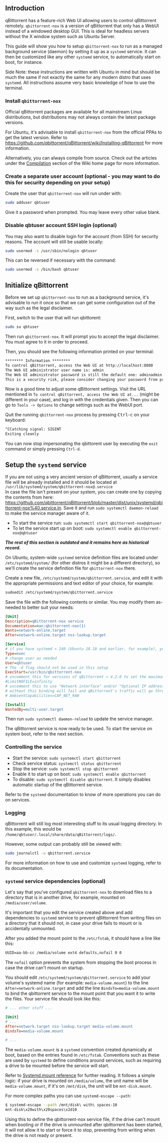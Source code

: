 ## Introduction

qBittorrent has a feature-rich Web UI allowing users to control qBittorrent remotely.
`qbittorrent-nox` is a version of qBittorrent that only has a WebUI instead of a windowed desktop GUI.
This is ideal for headless servers without the X window system such as Ubuntu Server.

This guide will show you how to setup `qbittorrent-nox` to run as a managed background service (daemon) by setting it up as a `systemd` service.
It can then be customized like any other `systemd` service, to automatically start on boot, for instance.

Side Note: these instructions are written with Ubuntu in mind but should be much the same if not exactly the same for any modern distro that uses `systemd`.
All instructions assume very basic knowledge of how to use the terminal.

### Install `qbittorrent-nox`

Official qBittorrent packages are available for all mainstream Linux distributions, but distributions may not always contain the latest package versions.

For Ubuntu, it's advisable to install `qbittorrent-nox` from the official PPAs to get the latest version.
Refer to https://github.com/qbittorrent/qBittorrent/wiki/Installing-qBittorrent for more information.

Alternatively, you can always compile from source. Check out the articles under the [Compilation](https://github.com/qbittorrent/qBittorrent/wiki#compilation) section of the Wiki home page for more information.

### Create a separate user account (optional - you may want to do this for security depending on your setup)

Create the user that `qbittorrent-nox` will run under with:

```sh
sudo adduser qbtuser
```

Give it a password when prompted. You may leave every other value blank.

### Disable qbtuser account SSH login (optional)

You may also want to disable login for the account (from SSH) for security reasons. The account will still be usable locally:

```sh
sudo usermod -s /usr/sbin/nologin qbtuser
```

This can be reversed if necessary with the command:

```sh
sudo usermod -s /bin/bash qbtuser
```

## Initialize qBittorrent

Before we set up `qbittorrent-nox` to run as a background service, it's advisable to run it once so that we can get some configuration out of the way such as the legal disclaimer.

First, switch to the user that will run qbittorent:

```sh
sudo su qbtuser
```

Then run `qbittorrent-nox`.
It will prompt you to accept the legal disclaimer.
You must agree to it in order to proceed.

Then, you should see the following information printed on your terminal:

```txt
******** Information ********
To control qBittorrent, access the Web UI at http://localhost:8080
The Web UI administrator user name is: admin
The Web UI administrator password is still the default one: adminadmin
This is a security risk, please consider changing your password from program preferences.
```

Now is a good time to adjust some qBittorrent settings.
Visit the URL mentioned in `To control qBittorrent, access the Web UI at...` (might be different in your case), and log in with the credentials given.
Then you can go to `Tools -> Options` to change settings such as the WebUI port.

Quit the running `qbittorrent-nox` process by pressing <kbd>Ctrl</kbd>-<kbd>c</kbd> on your keyboard:

```txt
^CCatching signal: SIGINT
Exiting cleanly
```

You can now stop impersonating the qbittorent user by executing the `exit` command or simply pressing `Ctrl-d`.

## Setup the `systemd` service

If you are not using a very ancient version of qBittorrent, usually a service file will be already installed and it should be located at `/usr/lib/systemd/system/qbittorrent-nox@.service` \
In case the file isn't present on your system, you can create one by copying the contents from here: https://github.com/qbittorrent/qBittorrent/blob/master/dist/unix/systemd/qbittorrent-nox%40.service.in. Save it and run `sudo systemctl daemon-reload` to make the service manager aware of it.
- To start the service run: `sudo systemctl start qbittorrent-nox@qbtuser`
- To let the service start up on boot: `sudo systemctl enable qbittorrent-nox@qbtuser`

***The rest of this section is outdated and it remains here as historical record.***

On Ubuntu, system-wide `systemd` service definition files are located under `/etc/systemd/system/` (for other distros it might be a different directory), so we'll create the service definition file for `qbittorrent-nox` there.

Create a new file, `/etc/systemd/system/qbittorrent.service`, and edit it with the appropriate permissions and text editor of your choice, for example:

```sh
sudoedit /etc/systemd/system/qbittorrent.service
```

Save the file with the following contents or similar.
You may modify them as-needed to better suit your needs:

```ini
[Unit]
Description=qBittorrent-nox service
Documentation=man:qbittorrent-nox(1)
Wants=network-online.target
After=network-online.target nss-lookup.target

[Service]
# if you have systemd < 240 (Ubuntu 18.10 and earlier, for example), you probably want to use Type=simple instead
Type=exec
# change user as needed
User=qbtuser
# The -d flag should not be used in this setup
ExecStart=/usr/bin/qbittorrent-nox
# uncomment this for versions of qBittorrent < 4.2.0 to set the maximum number of open files to unlimited
#LimitNOFILE=infinity
# uncomment this to use "Network interface" and/or "Optional IP address to bind to" options
# without this binding will fail and qBittorrent's traffic will go through the default route
# AmbientCapabilities=CAP_NET_RAW

[Install]
WantedBy=multi-user.target
```

Then run `sudo systemctl daemon-reload` to update the service manager.

The qBittorrent service is now ready to be used. To start the service on system boot, refer to the next section.

### Controlling the service

- Start the service: `sudo systemctl start qbittorrent`
- Check service status: `systemctl status qbittorrent`
- Stop the service: `sudo systemctl stop qbittorrent`
- Enable it to start up on boot: `sudo systemctl enable qbittorrent`
- To disable: `sudo systemctl disable qbittorrent`.
It simply disables automatic startup of the qBittorrent service.

Refer to the `systemd` documentation to know of more operations you can do on services.

### Logging

qBittorrent will still log most interesting stuff to its usual logging directory. In this example, this would be `/home/qbtuser/.local/share/data/qBittorrent/logs/`.

However, some output can probably still be viewed with:

```sh
sudo journalctl -u qbittorrent.service
```

For more information on how to use and customize `systemd` logging, refer to its documentation.

### `systemd` service dependencies (optional)

Let's say that you've configured `qbittorrent-nox` to download files to a directory that is in another drive, for example, mounted on `/media/user/volume`.

It's important that you edit the service created above and add dependencies to `systemd` service to prevent qBittorrent from writing files on a directory that it should not, in case your drive fails to mount or is accidentally unmounted.

After you added the mount point to the `/etc/fstab`, it should have a line like this:

```txt
UUID=aa-bb-cc /media/volume ext4 defaults,nofail 0 0
```

The `nofail` option prevents the system from stopping the boot process in case the drive can't mount on startup.

You should edit `/etc/systemd/system/qbittorrent.service` to add your volume's systemd name (for example: `media-volume.mount`) to the line `After=network-online.target` and add the line `BindsTo=media-volume.mount` to bind the qbittorrent service to the mount point that you want it to write the files.
Your service file should look like this:

```ini
# ... other stuff ...

[Unit]
# ...
After=network.target nss-lookup.target media-volume.mount
BindsTo=media-volume.mount

# ...
```

The `media-volume.mount` is a `systemd` convention created dynamically at boot, based on the entries found in `/etc/fstab`.
Conventions such as these are used by `systemd` to define conditions around services, such as requiring a drive to be mounted before the service will start.

Refer to [Systemd.mount reference](http://man7.org/linux/man-pages/man5/systemd.mount.5.html) for further reading.
It follows a simple logic: if your drive is mounted on `/media/volume`, the unit name will be `media-volume.mount`, if it's on `/mnt/disk`, the unit will be `mnt-disk.mount`.

For more complex paths you can use `systemd-escape --path`:

```sh
$ systemd-escape --path /mnt/disk\ with\ spaces-10
mnt-disk\x20with\x20spaces\x2d10
```

Using this to define the qbittorrent-nox service file, if the drive can't mount when booting or if the drive is unmounted after qbittorrent has been started, it will not allow it to start or force it to stop, preventing from writing when the drive is not ready or present.
